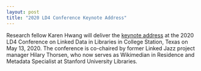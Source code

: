 ```yaml
---
layout: post
title: "2020 LD4 Conference Keynote Address"
---
```

Research fellow Karen Hwang will deliver the [keynote address](https://sites.google.com/stanford.edu/ld42020/#h.p_XwY8Vy8GMN03) at the 2020 LD4 Conference on Linked Data in Libraries in College Station, Texas on May 13, 2020. The conference is co-chaired by former Linked Jazz project manager Hilary Thorsen, who now serves as Wikimedian in Residence and Metadata Specialist at Stanford University Libraries.
